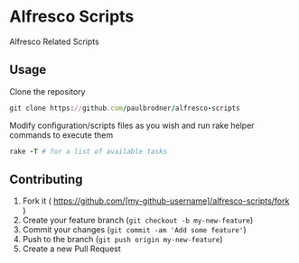 # Alfresco Scripts

Alfresco Related Scripts

## Usage

Clone the repository
```ruby
git clone https://github.com/paulbrodner/alfresco-scripts
```

Modify configuration/scripts files as you wish and run rake helper commands to execute them
```ruby
rake -T # for a list of available tasks
```

## Contributing

1. Fork it ( https://github.com/[my-github-username]/alfresco-scripts/fork )
2. Create your feature branch (`git checkout -b my-new-feature`)
3. Commit your changes (`git commit -am 'Add some feature'`)
4. Push to the branch (`git push origin my-new-feature`)
5. Create a new Pull Request